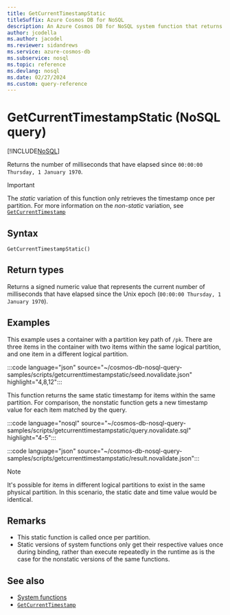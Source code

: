 ```yaml
---
title: GetCurrentTimestampStatic
titleSuffix: Azure Cosmos DB for NoSQL
description: An Azure Cosmos DB for NoSQL system function that returns a static timestamp value.
author: jcodella
ms.author: jacodel
ms.reviewer: sidandrews
ms.service: azure-cosmos-db
ms.subservice: nosql
ms.topic: reference
ms.devlang: nosql
ms.date: 02/27/2024
ms.custom: query-reference
---
```


# GetCurrentTimestampStatic (NoSQL query)

[!INCLUDE[NoSQL](../../includes/appliesto-nosql.md)]

Returns the number of milliseconds that have elapsed since `00:00:00 Thursday, 1 January 1970`.

> [!IMPORTANT]
> The *static* variation of this function only retrieves the timestamp once per partition. For more information on the *non-static* variation, see [`GetCurrentTimestamp`](getcurrenttimestamp.md)

## Syntax

```nosql
GetCurrentTimestampStatic()
```

## Return types

Returns a signed numeric value that represents the current number of milliseconds that have elapsed since the Unix epoch (`00:00:00 Thursday, 1 January 1970`).

## Examples

This example uses a container with a partition key path of `/pk`. There are three items in the container with two items within the same logical partition, and one item in a different logical partition.

:::code language="json" source="~/cosmos-db-nosql-query-samples/scripts/getcurrenttimestampstatic/seed.novalidate.json" highlight="4,8,12":::

This function returns the same static timestamp for items within the same partition. For comparison, the nonstatic function gets a new timestamp value for each item matched by the query.

:::code language="nosql" source="~/cosmos-db-nosql-query-samples/scripts/getcurrenttimestampstatic/query.novalidate.sql" highlight="4-5":::  

:::code language="json" source="~/cosmos-db-nosql-query-samples/scripts/getcurrenttimestampstatic/result.novalidate.json":::

> [!NOTE]
> It's possible for items in different logical partitions to exist in the same physical partition. In this scenario, the static date and time value would be identical.

## Remarks

- This static function is called once per partition.
- Static versions of system functions only get their respective values once during binding, rather than execute repeatedly in the runtime as is the case for the nonstatic versions of the same functions.

## See also

- [System functions](system-functions.yml)
- [`GetCurrentTimestamp`](getcurrenttimestamp.md)
